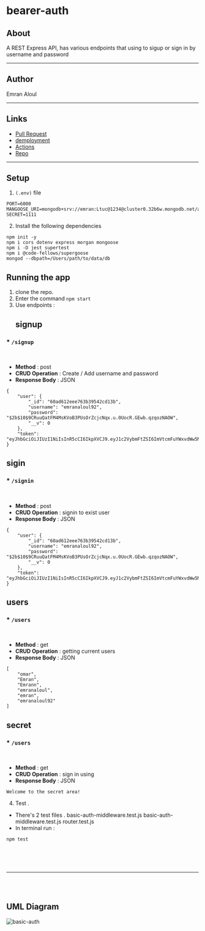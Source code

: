 # bearer-auth

## About 
A REST Express API, has various endpoints that using to sigup or sign in by username and password
<hr>

## Author
Emran Aloul
<hr>

## Links

* [Pull Request](https://github.com/emranaloul/basic-auth/pull/1)
* [demployment](https://emran-basic-auth.herokuapp.com/)
* [Actions](https://github.com/emranaloul/basic-auth/actions)
* [Repo](https://github.com/emranaloul/basic-auth)
<hr>

## Setup
1. `(.env)` file 

```
PORT=6000
MANGOOSE_URI=mongodb+srv://emran:Ltuc@1234@cluster0.32b6w.mongodb.net/auth
SECRET=1111
```
2. Install the following dependencies

```
npm init -y 
npm i cors dotenv express morgan mongoose
npm i -D jest supertest
npm i @code-fellows/supergoose 
mongod --dbpath=/Users/path/to/data/db

```
## Running the app 
1. clone the repo.
2. Enter the command `npm start`
3. Use endpoints :
   ## signup

  ### *  `/signup`

<br>

- **Method** : post 
- **CRUD Operation** : Create / Add username and password
- **Response Body**   : JSON

```
{
    "user": {
        "_id": "60ad612eee763b39542cd13b",
        "username": "emranaloul92",
        "password": "$2b$10$9CRuuQatFM4MsKVoB3PUsOrZcjcNqx.u.0UocR.GEwb.qzqozNAOW",
        "__v": 0
    },
    "token": "eyJhbGciOiJIUzI1NiIsInR5cCI6IkpXVCJ9.eyJ1c2VybmFtZSI6ImVtcmFuYWxvdWw5MiIsImlhdCI6MTYyMTk3NTM0MiwiZXhwIjoxNjIxOTc1OTQyfQ.zB5bakxJvK19wZvSg0ac6tQAsEQQdOJqdgQlMrSEiS8"
}

```
   ## sigin
  ### * `/signin`
<br>

- **Method** : post 
- **CRUD Operation** : signin to exist user
- **Response Body**  : JSON

```
{
    "user": {
        "_id": "60ad612eee763b39542cd13b",
        "username": "emranaloul92",
        "password": "$2b$10$9CRuuQatFM4MsKVoB3PUsOrZcjcNqx.u.0UocR.GEwb.qzqozNAOW",
        "__v": 0
    },
    "token": "eyJhbGciOiJIUzI1NiIsInR5cCI6IkpXVCJ9.eyJ1c2VybmFtZSI6ImVtcmFuYWxvdWw5MiIsImlhdCI6MTYyMTk3NTM0MiwiZXhwIjoxNjIxOTc1OTQyfQ.zB5bakxJvK19wZvSg0ac6tQAsEQQdOJqdgQlMrSEiS8"
}

```

## users
  ### * `/users`
<br>

- **Method** : get 
- **CRUD Operation** : getting current users
- **Response Body**  : JSON

```
[
    "omar",
    "Emran",
    "Emrann",
    "emranaloul",
    "emran",
    "emranaloul92"
]
```

## secret
  ### * `/users`
<br>

- **Method** : get 
- **CRUD Operation** : sign in using 
- **Response Body**  : JSON

```
Welcome to the secret area!
```


4. Test . 
* There's 2 test files . basic-auth-middleware.test.js basic-auth-middleware.test.js router.test.js
* In terminal run :

```
npm test

```
<br><br><br>
<hr>
<br><br>

## UML Diagram
![basic-auth](https://g.top4top.io/p_1971i8ur01.png)
